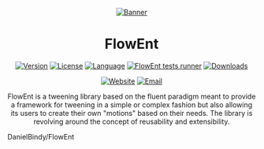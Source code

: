 <div align="center">

[![Banner](https://github.com/Fried-Synapse/FlowEnt/blob/main/Assets/FlowEnt/Demo/Content/Banner/Textures/Banner.png)](https://flowent.friedsynapse.com)

</div>

<h1 align="center">FlowEnt</h1>

<div align="center">

[![Version](https://img.shields.io/github/v/release/Fried-Synapse/FlowEnt?include_prereleases)](https://github.com/Fried-Synapse/FlowEnt/releases)
[![License](https://img.shields.io/github/license/Fried-Synapse/FlowEnt?color=41cf58)](https://github.com/Fried-Synapse/FlowEnt/blob/main/LICENSE.md)
[![Language](https://img.shields.io/github/languages/top/Fried-Synapse/FlowEnt)](#)
[![FlowEnt tests runner](https://github.com/Fried-Synapse/FlowEnt/actions/workflows/tests.yml/badge.svg)](https://github.com/Fried-Synapse/FlowEnt/actions/workflows/tests.yml)
[![Downloads](https://img.shields.io/github/downloads/Fried-Synapse/FlowEnt/total)](https://github.com/Fried-Synapse/FlowEnt/releases)
  
[![Website](https://img.shields.io/badge/-Website-blue)](https://flowent.friedsynapse.com)
[![Email](https://img.shields.io/badge/-Support-blue)](mailto:flowent@friedsynapse.com)

FlowEnt is a tweening library based on the fluent paradigm meant to provide a framework for tweening in a simple or complex fashion but also allowing its users to create their own "motions" based on their needs.
The library is revolving around the concept of reusability and extensibility.

</div>
DanielBindy/FlowEnt
